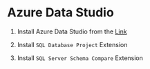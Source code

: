 # Azure Data Studio

1. Install Azure Data Studio from the [Link](https://docs.microsoft.com/en-us/sql/azure-data-studio/download-azure-data-studio?view=sql-server-ver15)

2. Install `SQL Database Project` Extension

3. Install `SQL Server Schema Compare` Extension
